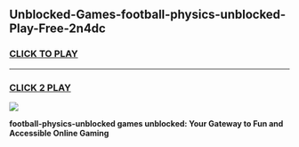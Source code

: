 
## Unblocked-Games-football-physics-unblocked-Play-Free-2n4dc
<h3>
<a href="https://premium76.site?title=football-physics-unblocked&ref=20M">CLICK TO PLAY</a></h3>
<hr>

<h3>
<a href="https://premium76.site?title=football-physics-unblocked&ref=20M">CLICK 2 PLAY</a>
  
</h3>

<a href="https://premium76.site?title=football-physics-unblocked&ref=19M"><img src="https://clearcache.store/games.png"></a>


**football-physics-unblocked games unblocked: Your Gateway to Fun and Accessible Online Gaming**
